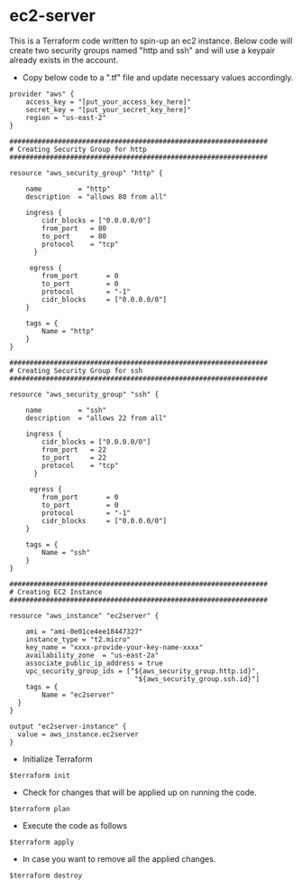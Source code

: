 # ec2-server

This is a Terraform code written to spin-up an ec2 instance. Below code will create two security groups named "http and ssh" and will use a keypair already exists in the account.

* Copy below code to a ".tf" file and update necessary values accordingly.

```
provider "aws" {
    access_key = "[put_your_access_key_here]"
    secret_key = "[put_your_secret_key_here]"
    region = "us-east-2"
}

################################################################
# Creating Security Group for http
################################################################

resource "aws_security_group" "http" {

    name         = "http"
    description  = "allows 80 from all"

    ingress {
        cidr_blocks = ["0.0.0.0/0"]  
        from_port   = 80
        to_port     = 80
        protocol    = "tcp"
      }

     egress {
        from_port       = 0
        to_port         = 0
        protocol        = "-1"
        cidr_blocks     = ["0.0.0.0/0"]
    }

    tags = {
        Name = "http"
    }
}    

################################################################
# Creating Security Group for ssh
################################################################

resource "aws_security_group" "ssh" {

    name         = "ssh"
    description  = "allows 22 from all"

    ingress {
        cidr_blocks = ["0.0.0.0/0"]  
        from_port   = 22
        to_port     = 22
        protocol    = "tcp"
      }

     egress {
        from_port       = 0
        to_port         = 0
        protocol        = "-1"
        cidr_blocks     = ["0.0.0.0/0"]
    }

    tags = {
        Name = "ssh"
    }
}    

################################################################
# Creating EC2 Instance
################################################################

resource "aws_instance" "ec2server" {

    ami = "ami-0e01ce4ee18447327"
    instance_type = "t2.micro"
    key_name = "xxxx-provide-your-key-name-xxxx"
    availability_zone  = "us-east-2a"
    associate_public_ip_address = true
    vpc_security_group_ids = ["${aws_security_group.http.id}",
                               "${aws_security_group.ssh.id}"]
    tags = {
        Name = "ec2server"
  }
}

output "ec2server-instance" {
  value = aws_instance.ec2server
}

```

* Initialize Terraform
```
$terraform init
```
* Check for changes that will be applied up on running the code.
```
$terraform plan
```
* Execute the code as follows
```
$terraform apply
```
* In case you want to remove all the applied changes.
```
$terraform destroy
```

